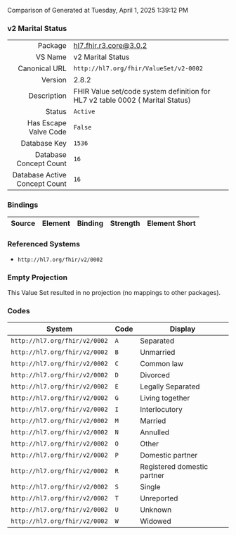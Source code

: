 Comparison of 
Generated at Tuesday, April 1, 2025 1:39:12 PM

### v2 Marital Status

|      |     |
| ---: | --- |
| Package | hl7.fhir.r3.core@3.0.2 |
| VS Name | v2 Marital Status |
| Canonical URL | `http://hl7.org/fhir/ValueSet/v2-0002` |
| Version | 2.8.2 |
| Description | FHIR Value set/code system definition for HL7 v2 table 0002 ( Marital Status) |
| Status | `Active` |
| Has Escape Valve Code | `False` |
| Database Key | `1536` |
| Database Concept Count | `16` |
| Database Active Concept Count | `16` |
### Bindings

| Source | Element | Binding | Strength | Element Short |
| ------ | ------- | ------- | -------- | ------------- |

### Referenced Systems

* `http://hl7.org/fhir/v2/0002`
### Empty Projection

This Value Set resulted in no projection (no mappings to other packages).

### Codes

| System | Code | Display |
| ------ | ---- | ------- |
| `http://hl7.org/fhir/v2/0002` | `A` | Separated |
| `http://hl7.org/fhir/v2/0002` | `B` | Unmarried |
| `http://hl7.org/fhir/v2/0002` | `C` | Common law |
| `http://hl7.org/fhir/v2/0002` | `D` | Divorced |
| `http://hl7.org/fhir/v2/0002` | `E` | Legally Separated |
| `http://hl7.org/fhir/v2/0002` | `G` | Living together |
| `http://hl7.org/fhir/v2/0002` | `I` | Interlocutory |
| `http://hl7.org/fhir/v2/0002` | `M` | Married |
| `http://hl7.org/fhir/v2/0002` | `N` | Annulled |
| `http://hl7.org/fhir/v2/0002` | `O` | Other |
| `http://hl7.org/fhir/v2/0002` | `P` | Domestic partner |
| `http://hl7.org/fhir/v2/0002` | `R` | Registered domestic partner |
| `http://hl7.org/fhir/v2/0002` | `S` | Single |
| `http://hl7.org/fhir/v2/0002` | `T` | Unreported |
| `http://hl7.org/fhir/v2/0002` | `U` | Unknown |
| `http://hl7.org/fhir/v2/0002` | `W` | Widowed |
